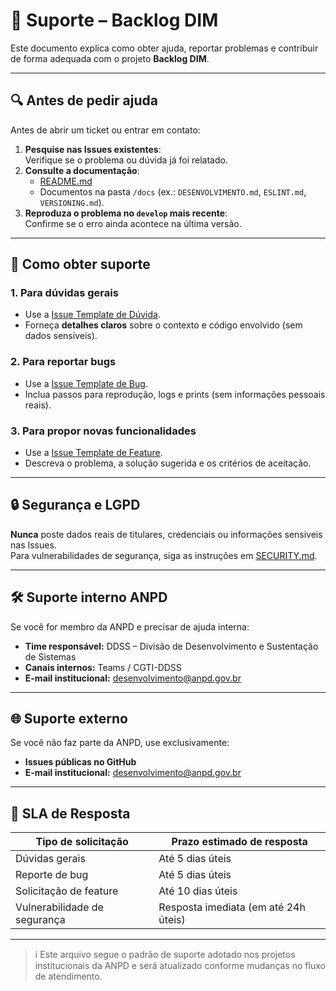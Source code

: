 # 📢 Suporte – Backlog DIM

Este documento explica como obter ajuda, reportar problemas e contribuir de forma adequada com o projeto **Backlog DIM**.

---

## 🔍 Antes de pedir ajuda

Antes de abrir um ticket ou entrar em contato:

1. **Pesquise nas Issues existentes**:  
   Verifique se o problema ou dúvida já foi relatado.
2. **Consulte a documentação**:
   - [README.md](./README.md)
   - Documentos na pasta `/docs` (ex.: `DESENVOLVIMENTO.md`, `ESLINT.md`, `VERSIONING.md`).
3. **Reproduza o problema no `develop` mais recente**:  
   Confirme se o erro ainda acontece na última versão.

---

## 📮 Como obter suporte

### 1. Para dúvidas gerais

- Use a [Issue Template de Dúvida](.github/ISSUE_TEMPLATE/question.yml).
- Forneça **detalhes claros** sobre o contexto e código envolvido (sem dados sensíveis).

### 2. Para reportar bugs

- Use a [Issue Template de Bug](.github/ISSUE_TEMPLATE/bug_report.yml).
- Inclua passos para reprodução, logs e prints (sem informações pessoais reais).

### 3. Para propor novas funcionalidades

- Use a [Issue Template de Feature](.github/ISSUE_TEMPLATE/feature_request.yml).
- Descreva o problema, a solução sugerida e os critérios de aceitação.

---

## 🔒 Segurança e LGPD

**Nunca** poste dados reais de titulares, credenciais ou informações sensíveis nas Issues.  
Para vulnerabilidades de segurança, siga as instruções em [SECURITY.md](./SECURITY.md).

---

## 🛠 Suporte interno ANPD

Se você for membro da ANPD e precisar de ajuda interna:

- **Time responsável:** DDSS – Divisão de Desenvolvimento e Sustentação de Sistemas
- **Canais internos:** Teams / CGTI-DDSS
- **E-mail institucional:** desenvolvimento@anpd.gov.br

---

## 🌐 Suporte externo

Se você não faz parte da ANPD, use exclusivamente:

- **Issues públicas no GitHub**
- **E-mail institucional:** desenvolvimento@anpd.gov.br

---

## 📅 SLA de Resposta

| Tipo de solicitação          | Prazo estimado de resposta           |
| ---------------------------- | ------------------------------------ |
| Dúvidas gerais               | Até 5 dias úteis                     |
| Reporte de bug               | Até 5 dias úteis                     |
| Solicitação de feature       | Até 10 dias úteis                    |
| Vulnerabilidade de segurança | Resposta imediata (em até 24h úteis) |

---

> ℹ️ Este arquivo segue o padrão de suporte adotado nos projetos institucionais da ANPD e será atualizado conforme mudanças no fluxo de atendimento.
